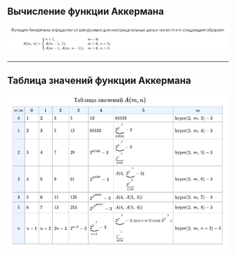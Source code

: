 ## Вычисление функции Аккермана
![](CalculationAckermannFunction.png)

---

## Таблица значений функции Аккермана
![](TableAckermannFunction.png)